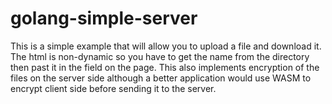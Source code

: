 # golang-simple-server

This is a simple example that will allow you to upload a file and download it. The html is non-dynamic so you have to get the name from the directory then past it in the field on the page. This also implements encryption of the files on the server side although a better application would use WASM to encrypt client side before sending it to the server.
